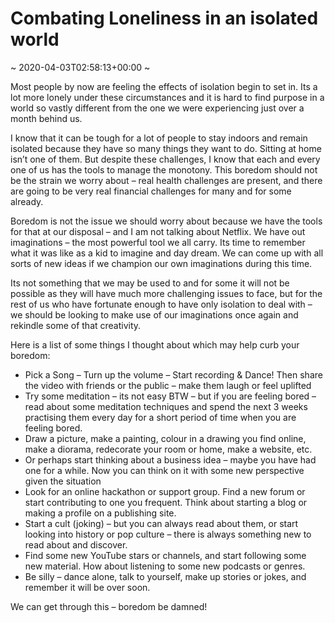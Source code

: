 # Combating Loneliness in an isolated world
~ 2020-04-03T02:58:13+00:00 ~

Most people by now are feeling the effects of isolation begin to set in. Its a lot more lonely under these circumstances and it is hard to find purpose in a world so vastly different from the one we were experiencing just over a month behind us.

I know that it can be tough for a lot of people to stay indoors and remain isolated because they have so many things they want to do. Sitting at home isn’t one of them. But despite these challenges, I know that each and every one of us has the tools to manage the monotony. This boredom should not be the strain we worry about – real health challenges are present, and there are going to be very real financial challenges for many and for some already.

Boredom is not the issue we should worry about because we have the tools for that at our disposal – and I am not talking about Netflix. We have out imaginations – the most powerful tool we all carry. Its time to remember what it was like as a kid to imagine and day dream. We can come up with all sorts of new ideas if we champion our own imaginations during this time.

Its not something that we may be used to and for some it will not be possible as they will have much more challenging issues to face, but for the rest of us who have fortunate enough to have only isolation to deal with – we should be looking to make use of our imaginations once again and rekindle some of that creativity.

Here is a list of some things I thought about which may help curb your boredom:

- Pick a Song – Turn up the volume – Start recording &amp; Dance! Then share the video with friends or the public – make them laugh or feel uplifted
- Try some meditation – its not easy BTW – but if you are feeling bored – read about some meditation techniques and spend the next 3 weeks practising them every day for a short period of time when you are feeling bored.
- Draw a picture, make a painting, colour in a drawing you find online, make a diorama, redecorate your room or home, make a website, etc.
- Or perhaps start thinking about a business idea – maybe you have had one for a while. Now you can think on it with some new perspective given the situation
- Look for an online hackathon or support group. Find a new forum or start contributing to one you frequent. Think about starting a blog or making a profile on a publishing site.
- Start a cult (joking) – but you can always read about them, or start looking into history or pop culture – there is always something new to read about and discover.
- Find some new YouTube stars or channels, and start following some new material. How about listening to some new podcasts or genres.
- Be silly – dance alone, talk to yourself, make up stories or jokes, and remember it will be over soon.

We can get through this – boredom be damned!